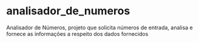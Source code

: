 # analisador_de_numeros
Analisador de Números,  projeto que solicita números de entrada, analisa e fornece as informações a respeito dos dados fornecidos
